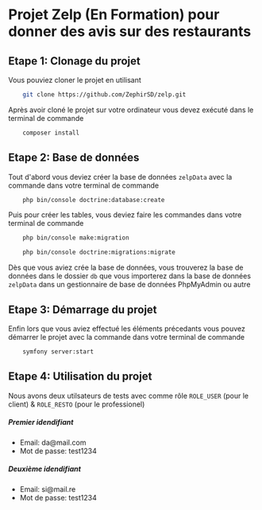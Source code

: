 # Projet Zelp (En Formation) pour donner des avis sur des restaurants

## Etape 1: Clonage du projet

Vous pouviez cloner le projet en utilisant

```sh
    git clone https://github.com/ZephirSD/zelp.git
```

Après avoir cloné le projet sur votre ordinateur vous devez exécuté dans le terminal de commande

```sh
    composer install
```

## Etape 2: Base de données

Tout d'abord vous deviez créer la base de données `zelpData` avec la commande dans votre terminal de commande

```sh
    php bin/console doctrine:database:create
```

Puis pour créer les tables, vous deviez faire les commandes dans votre terminal de commande

```sh
    php bin/console make:migration
```

```sh
    php bin/console doctrine:migrations:migrate
```

Dès que vous aviez crée la base de données, vous trouverez la base de données dans le dossier `db` que vous importerez dans la base de données `zelpData` dans un gestionnaire de base de données PhpMyAdmin ou autre

## Etape 3: Démarrage du projet

Enfin lors que vous aviez effectué les éléments précedants vous pouvez démarrer le projet avec la commande dans votre terminal de commande

```sh
    symfony server:start
```

## Etape 4: Utilisation du projet

Nous avons deux utilsateurs de tests avec comme rôle `ROLE_USER` (pour le client) & `ROLE_RESTO` (pour le professionel)

##### Premier idendifiant

<ul>
    <li>Email: da@mail.com</li>
    <li>Mot de passe: test1234</li>
</ul>

##### Deuxième idendifiant

<ul>
    <li>Email: si@mail.re</li>
    <li>Mot de passe: test1234</li>
</ul>
